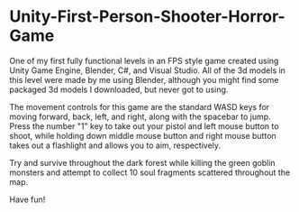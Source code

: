 # Unity-First-Person-Shooter-Horror-Game
One of my first fully functional levels in an FPS style game created using Unity Game Engine, Blender, C#, and Visual Studio. 
All of the 3d models in this level were made by me using Blender, although you might find some packaged 3d models I downloaded, but never got to using.  

The movement controls for this game are the standard WASD keys for moving forward, back, left, and right, along with the spacebar to jump.  
Press the number "1" key to take out your pistol and left mouse button to shoot, while holding down middle mouse button and right mouse button takes out a flashlight and allows you to aim, respectively.  

Try and survive throughout the dark forest while killing the green goblin monsters and attempt to collect 10 soul fragments scattered throughout the map.  

Have fun!
